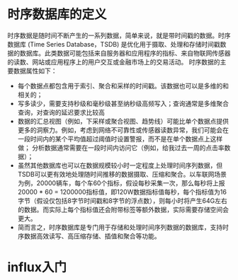 # 时序数据库的定义
时序数据是随时间不断产生的一系列数据，简单来说，就是带时间戳的数据。时序数据库 (Time Series Database，TSDB) 是优化用于摄取、处理和存储时间戳数据的数据库。此类数据可能包括来自服务器和应用程序的指标、来自物联网传感器的读数、网站或应用程序上的用户交互或金融市场上的交易活动。
时序数据的主要数据属性如下：
* 每个数据点都包含用于索引、聚合和采样的时间戳。该数据也可以是多维的和相关的；
* 写多读少，需要支持秒级和毫秒级甚至纳秒级高频写入；查询通常是多维聚合查询，对查询的延迟要求比较高
* 数据的汇总视图（例如，下采样或聚合视图、趋势线）可能比单个数据点提供更多的洞察力。例如，考虑到网络不可靠性或传感器读数异常，我们可能会在一段时间内的某个平均值超过阈值时设置警报，而不是在单个数据点上这样做；
分析数据通常需要在一段时间内访问它（例如，给我过去一周的点击率数据）；
* 虽然其他数据库也可以在数据规模较小时一定程度上处理时间序列数据，但 TSDB可以更有效地处理随时间推移的数据摄取、压缩和聚合。以车联网场景为例，20000辆车，每个车60个指标，假设每秒采集一次，那么每秒将上报20000 * 60 = 1200000指标值，即120W数据指标值每秒，每个指标值为16字节（假设仅包括8字节时间戳和8字节的浮点数），则每小时将产生64G左右的数据。而实际上每个指标值还会附带标签等额外数据，实际需要存储空间会更大。
* 简而言之，时序数据库是专门用于存储和处理时间序列数据的数据库，支持时序数据高效读写、高压缩存储、插值和聚合等功能。
# influx入门
